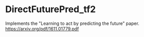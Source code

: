 # DirectFuturePred_tf2
Implements the "Learning to act by predicting the future" paper. https://arxiv.org/pdf/1611.01779.pdf
